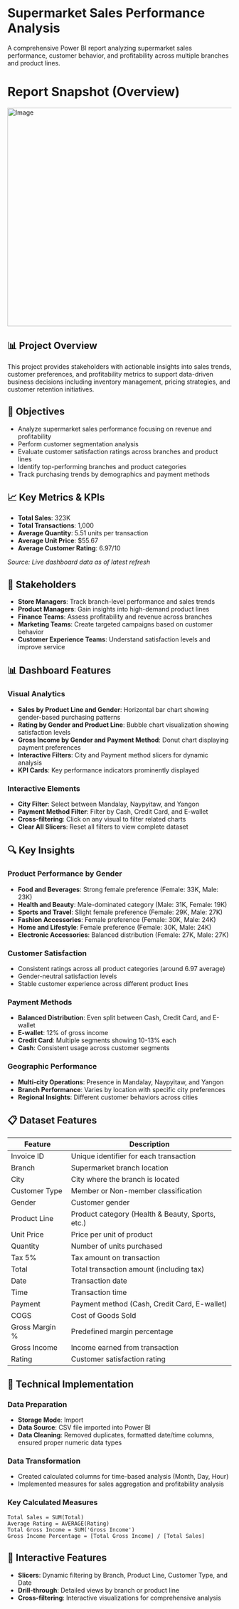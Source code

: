 # Supermarket Sales Performance Analysis

A comprehensive Power BI report analyzing supermarket sales performance, customer behavior, and profitability across multiple branches and product lines.

# Report Snapshot (Overview)
<img width="1030" height="491" alt="Image" src="https://github.com/user-attachments/assets/38962524-3f99-41ac-96d8-98737fd67dc4" />

## 📊 Project Overview

This project provides stakeholders with actionable insights into sales trends, customer preferences, and profitability metrics to support data-driven business decisions including inventory management, pricing strategies, and customer retention initiatives.

## 🎯 Objectives

- Analyze supermarket sales performance focusing on revenue and profitability
- Perform customer segmentation analysis
- Evaluate customer satisfaction ratings across branches and product lines
- Identify top-performing branches and product categories
- Track purchasing trends by demographics and payment methods

## 📈 Key Metrics & KPIs

- **Total Sales**: 323K
- **Total Transactions**: 1,000
- **Average Quantity**: 5.51 units per transaction
- **Average Unit Price**: $55.67
- **Average Customer Rating**: 6.97/10

*Source: Live dashboard data as of latest refresh*

## 🏢 Stakeholders

- **Store Managers**: Track branch-level performance and sales trends
- **Product Managers**: Gain insights into high-demand product lines
- **Finance Teams**: Assess profitability and revenue across branches
- **Marketing Teams**: Create targeted campaigns based on customer behavior
- **Customer Experience Teams**: Understand satisfaction levels and improve service

## 📊 Dashboard Features

### Visual Analytics
- **Sales by Product Line and Gender**: Horizontal bar chart showing gender-based purchasing patterns
- **Rating by Gender and Product Line**: Bubble chart visualization showing satisfaction levels
- **Gross Income by Gender and Payment Method**: Donut chart displaying payment preferences
- **Interactive Filters**: City and Payment method slicers for dynamic analysis
- **KPI Cards**: Key performance indicators prominently displayed

### Interactive Elements
- **City Filter**: Select between Mandalay, Naypyitaw, and Yangon
- **Payment Method Filter**: Filter by Cash, Credit Card, and E-wallet
- **Cross-filtering**: Click on any visual to filter related charts
- **Clear All Slicers**: Reset all filters to view complete dataset

## 🔍 Key Insights

### Product Performance by Gender
- **Food and Beverages**: Strong female preference (Female: 33K, Male: 23K)
- **Health and Beauty**: Male-dominated category (Male: 31K, Female: 19K)
- **Sports and Travel**: Slight female preference (Female: 29K, Male: 27K)
- **Fashion Accessories**: Female preference (Female: 30K, Male: 24K)
- **Home and Lifestyle**: Female preference (Female: 30K, Male: 24K)
- **Electronic Accessories**: Balanced distribution (Female: 27K, Male: 27K)

### Customer Satisfaction
- Consistent ratings across all product categories (around 6.97 average)
- Gender-neutral satisfaction levels
- Stable customer experience across different product lines

### Payment Methods
- **Balanced Distribution**: Even split between Cash, Credit Card, and E-wallet
- **E-wallet**: 12% of gross income
- **Credit Card**: Multiple segments showing 10-13% each
- **Cash**: Consistent usage across customer segments

### Geographic Performance
- **Multi-city Operations**: Presence in Mandalay, Naypyitaw, and Yangon
- **Branch Performance**: Varies by location with specific city preferences
- **Regional Insights**: Different customer behaviors across cities

## 📋 Dataset Features

| Feature | Description |
|---------|-------------|
| Invoice ID | Unique identifier for each transaction |
| Branch | Supermarket branch location |
| City | City where the branch is located |
| Customer Type | Member or Non-member classification |
| Gender | Customer gender |
| Product Line | Product category (Health & Beauty, Sports, etc.) |
| Unit Price | Price per unit of product |
| Quantity | Number of units purchased |
| Tax 5% | Tax amount on transaction |
| Total | Total transaction amount (including tax) |
| Date | Transaction date |
| Time | Transaction time |
| Payment | Payment method (Cash, Credit Card, E-wallet) |
| COGS | Cost of Goods Sold |
| Gross Margin % | Predefined margin percentage |
| Gross Income | Income earned from transaction |
| Rating | Customer satisfaction rating |

## 🔧 Technical Implementation

### Data Preparation
- **Storage Mode**: Import
- **Data Source**: CSV file imported into Power BI
- **Data Cleaning**: Removed duplicates, formatted date/time columns, ensured proper numeric data types

### Data Transformation
- Created calculated columns for time-based analysis (Month, Day, Hour)
- Implemented measures for sales aggregation and profitability analysis

### Key Calculated Measures
```DAX
Total Sales = SUM(Total)
Average Rating = AVERAGE(Rating)
Total Gross Income = SUM('Gross Income')
Gross Income Percentage = [Total Gross Income] / [Total Sales]
```

## 📱 Interactive Features

- **Slicers**: Dynamic filtering by Branch, Product Line, Customer Type, and Date
- **Drill-through**: Detailed views by branch or product line
- **Cross-filtering**: Interactive visualizations for comprehensive analysis
